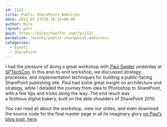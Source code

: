```yaml
---
id: 1122
title: Public SharePoint Websites
date: 2012-07-23T19:18:55+00:00
author: Kyle
layout: post
guid: https://kyleschaeffer.com/?p=1122
permalink: /events/public-sharepoint-websites/
categories:
  - Events
  - SharePoint
---
```

I had the pleasure of doing a great workshop with [Paul Swider](http://paulswider.com) yesterday at [SPTechCon](http://www.sptechcon.com/boston2012/). In this end-to-end workshop, we discussed strategy, processes, and implementation techniques for building a public-facing SharePoint publishing site. Paul had some great insight on architecture and strategy, while I detailed the journey from idea to Photoshop to SharePoint, with a few tips and tricks along the way. The end result was a fictitious digital bakery, built on the able shoulders of SharePoint 2010.<!--more-->

You can read all about the workshop, view our slides, and even download the source code for the final master page in all its imaginary glory [on Paul&#8217;s blog post, here](http://paulswider.com/2012/07/22/building-a-web-site-with-sharepoint/).